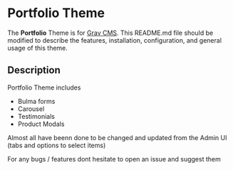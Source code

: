 # Portfolio Theme

The **Portfolio** Theme is for [Grav CMS](http://github.com/getgrav/grav).  This README.md file should be modified to describe the features, installation, configuration, and general usage of this theme.

## Description

Portfolio Theme includes

- Bulma forms 
- Carousel
- Testimonials
- Product Modals

Almost all have beenn done to be changed and updated from the Admin UI (tabs and options to select items)

For any bugs / features dont hesitate to open an issue and suggest them